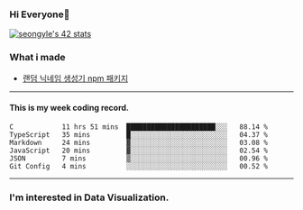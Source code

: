 ### Hi Everyone👋

[![seongyle's 42 stats](https://badge42.vercel.app/api/v2/cl260u6td000609l4p4inxynw/stats?cursusId=21&coalitionId=86)](https://github.com/JaeSeoKim/badge42)

### What i made

- [랜덤 닉네임 생성기 npm 패키지](https://www.npmjs.com/package/korean-random-names-generator)

---

#### This is my week coding record.

<!--START_SECTION:waka-->

```text
C            11 hrs 51 mins  ██████████████████████░░░   88.14 %
TypeScript   35 mins         █░░░░░░░░░░░░░░░░░░░░░░░░   04.37 %
Markdown     24 mins         ▓░░░░░░░░░░░░░░░░░░░░░░░░   03.08 %
JavaScript   20 mins         ▓░░░░░░░░░░░░░░░░░░░░░░░░   02.54 %
JSON         7 mins          ▒░░░░░░░░░░░░░░░░░░░░░░░░   00.96 %
Git Config   4 mins          ░░░░░░░░░░░░░░░░░░░░░░░░░   00.52 %
```

<!--END_SECTION:waka-->
--- 

### I'm interested in Data Visualization.



<!--
**YeonSeong-Lee/YeonSeong-Lee** is a ✨ _special_ ✨ repository because its `README.md` (this file) appears on your GitHub profile.

Here are some ideas to get you started:

- 🔭 I’m currently working on ...
- 🌱 I’m currently learning ...
- 👯 I’m looking to collaborate on ...
- 🤔 I’m looking for help with ...
- 💬 Ask me about ...
- 📫 How to reach me: ...
- 😄 Pronouns: ...
- ⚡ Fun fact: ...
-->
